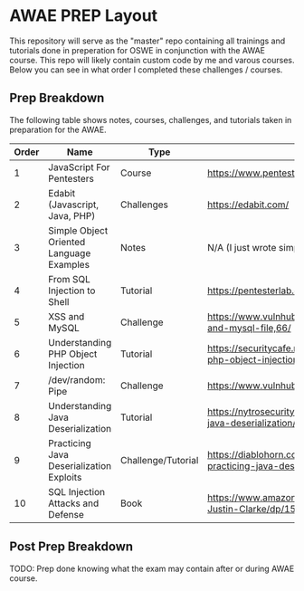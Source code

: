 # AWAE PREP Layout

This repository will serve as the "master" repo containing all trainings and tutorials done in preperation for OSWE in conjunction with the AWAE course. This repo will likely contain custom code by me and varous courses. Below you can see in what order I completed these challenges / courses.

## Prep Breakdown

The following table shows notes, courses, challenges, and tutorials taken in preparation for the AWAE.

| Order | Name | Type | Link |
|--- | --- | --- | --- |
| 1 | JavaScript For Pentesters | Course | https://www.pentesteracademy.com/course?id=11 |
| 2 | Edabit (Javascript, Java, PHP) | Challenges | https://edabit.com/ |
| 3 | Simple Object Oriented Language Examples | Notes | N/A (I just wrote simple templates)
| 4 | From SQL Injection to Shell | Tutorial | https://pentesterlab.com/exercises/from_sqli_to_shell/ |
| 5 | XSS and MySQL | Challenge | https://www.vulnhub.com/entry/pentester-lab-xss-and-mysql-file,66/ |
| 6 | Understanding PHP Object Injection | Tutorial | https://securitycafe.ro/2015/01/05/understanding-php-object-injection/ |
| 7 | /dev/random: Pipe | Challenge | https://www.vulnhub.com/entry/devrandom-pipe,124/ |
| 8 | Understanding Java Deserialization | Tutorial | https://nytrosecurity.com/2018/05/30/understanding-java-deserialization/
| 9 | Practicing Java Deserialization Exploits | Challenge/Tutorial | https://diablohorn.com/2017/09/09/understanding-practicing-java-deserialization-exploits/ | 
| 10 | SQL Injection Attacks and Defense | Book | https://www.amazon.com/Injection-Attacks-Defense-Justin-Clarke/dp/1597499633 |

## Post Prep Breakdown

TODO: Prep done knowing what the exam may contain after or during AWAE course.
